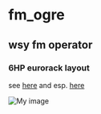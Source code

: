 # fm_ogre

## wsy fm operator

### 6HP eurorack layout


see [here](https://www.muffwiggler.com/forum/viewtopic.php?t=97630&start=650) and esp. [here](https://www.muffwiggler.com/forum/viewtopic.php?t=134469)

![My image](https://farm1.staticflickr.com/359/20074331272_6cd3f33020_b.jpg)
